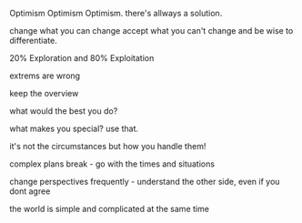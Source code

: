 Optimism Optimism Optimism. there's allways a solution.

change what you can change accept what you can't change and be wise to differentiate.

20% Exploration and 80% Exploitation

extrems are wrong 

keep the overview

what would the best you do?

what makes you special? use that.

it's not the circumstances but how you handle them!

complex plans break - go with the times and situations 

change perspectives frequently - understand the other side, even if you dont agree

the world is simple and complicated at the same time
